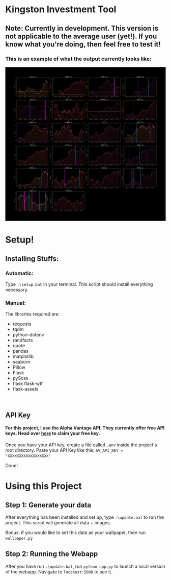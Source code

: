 # Kingston Investment Tool

## Note: Currently in development. This version is not applicable to the average user (yet!). If you know what you're doing, then feel free to test it!

### This is an example of what the output currently looks like:

![example](https://raw.githubusercontent.com/gholtzap/kingston-invest/master/collage.png)

# Setup!
## Installing Stuffs:

### Automatic:
Type `.\setup.bat` in your terminal. This script should install everything necessary.
### Manual:
The libraries required are:
- requests
- tqdm
- python-dotenv
- randfacts
- quote
- pandas
- matplotlib
- seaborn
- Pillow
- Flask
- pyScss
- flask flask-wtf
- flask-assets

<br>

## API Key
#### For this project, I use the Alpha Vantage API. They currently offer free API keys. Head over [here](https://www.alphavantage.co/support/#api-key) to claim your free key.
Once you have your API key, create a file called `.env` inside the project's root directory.
Paste your API Key like this: `AV_API_KEY = "XXXXXXXXXXXXXXXXXX"`

Done!
<br>



# Using this Project
## Step 1: Generate your data
After everything has been installed and set up, type `.\update.bat` to run the project. This script will generate all data + images.
<br>

Bonus: if you would like to set this data as your wallpaper, then run `wallpaper.py`
<br>

## Step 2: Running the Webapp
After you have run `.\update.bat`, run `python app.py` to launch a local version of the webapp. Navigate to `locahost:5000` to see it.

